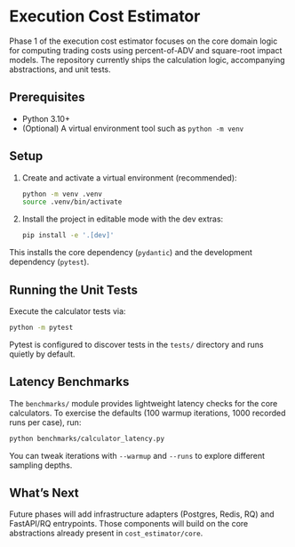 # Execution Cost Estimator

Phase 1 of the execution cost estimator focuses on the core domain logic for computing trading costs using percent-of-ADV and square-root impact models. The repository currently ships the calculation logic, accompanying abstractions, and unit tests.

## Prerequisites

- Python 3.10+
- (Optional) A virtual environment tool such as `python -m venv`

## Setup

1. Create and activate a virtual environment (recommended):
   ```bash
   python -m venv .venv
   source .venv/bin/activate
   ```
2. Install the project in editable mode with the dev extras:
   ```bash
   pip install -e '.[dev]'
   ```

This installs the core dependency (`pydantic`) and the development dependency (`pytest`).

## Running the Unit Tests

Execute the calculator tests via:
```bash
python -m pytest
```

Pytest is configured to discover tests in the `tests/` directory and runs quietly by default.

## Latency Benchmarks

The `benchmarks/` module provides lightweight latency checks for the core calculators. To exercise the defaults (100 warmup iterations, 1000 recorded runs per case), run:
```bash
python benchmarks/calculator_latency.py
```

You can tweak iterations with `--warmup` and `--runs` to explore different sampling depths.

## What’s Next

Future phases will add infrastructure adapters (Postgres, Redis, RQ) and FastAPI/RQ entrypoints. Those components will build on the core abstractions already present in `cost_estimator/core`.
